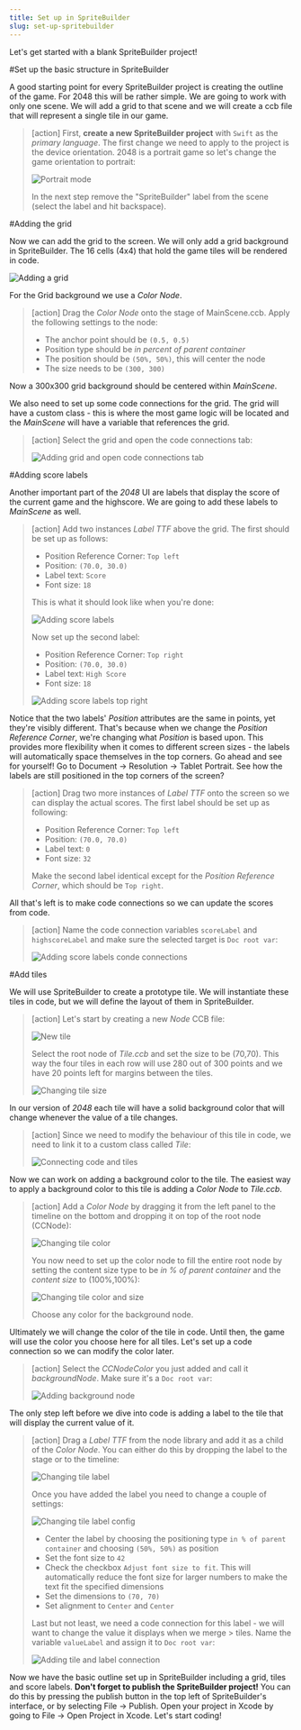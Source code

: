 ```yaml
---
title: Set up in SpriteBuilder
slug: set-up-spritebuilder
---
```


Let's get started with a blank SpriteBuilder project!

#Set up the basic structure in SpriteBuilder

A good starting point for every SpriteBuilder project is creating the outline of the game. For 2048 this will be rather simple. We are going to work with only one scene. We will add a grid to that scene and we will create a ccb file that will represent a single tile in our game.

> [action]
> First, **create a new SpriteBuilder project** with `Swift` as the *primary language*. The first change we need to apply to the project is the device orientation. 2048 is a portrait game so let's change the game orientation to portrait:
>
> ![Portrait mode](./SpriteBuilder_Portrait.png)
>
> In the next step remove the "SpriteBuilder" label from the scene (select the label and hit backspace).

#Adding the grid

Now we can add the grid to the screen. We will only add a grid background in SpriteBuilder. The 16 cells (4x4) that hold the game tiles will be rendered in code.

![Adding a grid](./Grid.png)

For the Grid background we use a *Color Node*. 

> [action]
> Drag the *Color Node* onto the stage of MainScene.ccb. Apply the following settings to the node:
>
> * The anchor point should be `(0.5, 0.5)`
> * Position type should be *in percent of parent container*
> * The position should be `(50%, 50%)`, this will center the node
> * The size needs to be `(300, 300)`

Now a 300x300 grid background should be centered within *MainScene*.

We also need to set up some code connections for the grid. The grid will have a custom class - this is where the most game logic will be located and the *MainScene* will have a variable that references the grid.

> [action]
> Select the grid and open the code connections tab:
>
> ![Adding grid and open code connections tab](addingGrid_codeConnection.png)

#Adding score labels

Another important part of the *2048* UI are labels that display the score of the current game and the highscore. We are going to add these labels to *MainScene* as well.

> [action]
> Add two instances *Label TTF* above the grid. The first should be set up as follows:
> 
> * Position Reference Corner: `Top left`
> *	Position: `(70.0, 30.0)`
> * Label text: `Score`
> * Font size: `18`
> 
> This is what it should look like when you're done:
> 
> ![Adding score labels](addingScoreLabels_score.png)
> 
> Now set up the second label:
> 
> *	Position Reference Corner: `Top right`
> *	Position: `(70.0, 30.0)`
> * Label text: `High Score`
> * Font size: `18`
> 
> ![Adding score labels top right](addingScoreLabels_topRight.png)

Notice that the two labels' *Position* attributes are the same in points, yet they're visibly different. That's because when we change the *Position Reference Corner*, we're changing what *Position* is based upon. This provides more flexibility when it comes to different screen sizes - the labels will automatically space themselves in the top corners. Go ahead and see for yourself! Go to Document -> Resolution -> Tablet Portrait. See how the labels are still positioned in the top corners of the screen?

> [action]
> Drag two more instances of *Label TTF* onto the screen so we can display the actual scores. The first label should be set up as following:
> 
> * Position Reference Corner: `Top left`
> * Position: `(70.0, 70.0)`
> * Label text: `0`
> * Font size: `32`
> 
> Make the second label identical except for the *Position Reference Corner*, which should be `Top right`.

All that's left is to make code connections so we can update the scores from code. 

> [action]
> Name the code connection variables `scoreLabel`  and `highscoreLabel` and make sure the selected target is `Doc root var`:
>
> ![Adding score labels conde connections](addingScoreLabels_codeConnections.png)

#Add tiles

We will use SpriteBuilder to create a prototype tile. We will instantiate these tiles in code, but we will define the layout of them in SpriteBuilder.

> [action]
> Let's start by creating a new *Node* CCB file:
>
> ![New tile](./SpriteBuilder_Tile_new.png)
>
> Select the root node of *Tile.ccb* and set the size to be (70,70). This way the four tiles in each row will use 280 out of 300 points and we have 20 points left for margins between the tiles.
>
> ![Changing tile size](./SpriteBuilder_Tile_size.png)

In our version of *2048* each tile will have a solid background color that will change whenever the value of a tile changes. 

> [action]
> Since we need to modify the behaviour of this tile in code, we need to link it to a custom class called *Tile*:
>
> ![Connecting code and tiles](./SpriteBuilder_Tile_class_connection.png)

Now we can work on adding a background color to the tile. The easiest way to apply a background color to this tile is adding a *Color Node* to *Tile.ccb*.

> [action]
> Add a *Color Node* by dragging it from the left panel to the timeline on the bottom and dropping it on top of the root node (CCNode):
>
> ![Changing tile color](./SpriteBuilder_Tile_color.png)
>
> You now need to set up the color node to fill the entire root node by setting the content size type to be *in % of parent container* and the *content size* to (100%,100%):
>
> ![Changing tile color and size](./SpriteBuilder_Tile_color_size.png)
>
> Choose any color for the background node. 

Ultimately we will change the color of the tile in code. Until then, the game will use the color you choose here for all tiles. Let's set up a code connection so we can modify the color later. 

> [action]
> Select the *CCNodeColor* you just added and call it *backgroundNode*. Make sure it's a `Doc root var`:
>
> ![Adding background node](addTiles_backgroundNode.png)

The only step left before we dive into code is adding a label to the tile that will display the current value of it.

> [action]
> Drag a *Label TTF* from the node library and add it as a child of the *Color Node*. You can either do this by dropping the label to the stage or to the timeline:
>
> ![Changing tile label](./SpriteBuilder_Tile_label.png)
>
> Once you have added the label you need to change a couple of settings:
>
> ![Changing tile label config](./SpriteBuilder_Tile_label_config.png)
> 
> * Center the label by choosing the positioning type `in % of parent container` and choosing `(50%, 50%)` as position
> * Set the font size to `42`
> * Check the checkbox `Adjust font size to fit`. This will automatically reduce the font size for larger numbers to make the text fit the specified dimensions
> * Set the dimensions to `(70, 70)`
> * Set alignment to `Center` and `Center`
> 
> Last but not least, we need a code connection for this label - we will want to change the value it displays when we merge > tiles. Name the variable `valueLabel`  and assign it to `Doc root var`:
> 
> ![Adding tile and label connection](addTiles_labelConnection.png)

Now we have the basic outline set up in SpriteBuilder including a grid, tiles and score labels. **Don't forget to publish the SpriteBuilder project!** You can do this by pressing the publish button in the top left of SpriteBuilder's interface, or by selecting File -> Publish. Open your project in Xcode by going to File -> Open Project in Xcode. Let's start coding!

